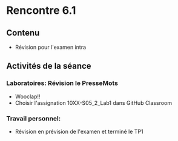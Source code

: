 # Rencontre 6.1

## Contenu
- Révision pour l'examen intra

## Activités de la séance

### Laboratoires: Révision le PresseMots 
  - Wooclap!!
  - Choisir l'assignation 10XX-S05_2_Lab1 dans GitHub Classroom

### Travail personnel: 
- Révision en prévision de l'examen et terminé le TP1